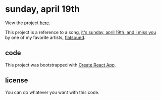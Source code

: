 # sunday, april 19th

View the project [here](https://sunday-april-19th.herokuapp.com/).

This project is a reference to a song, [it's sunday, april 19th, and i miss you](https://www.youtube.com/watch?v=4x7Csbr-Owo) by one of my favorite artists, [flatsound](https://www.flatsound.org/).

## code
This project was bootstrapped with [Create React App](https://github.com/facebook/create-react-app).

## license
You can do whatever you want with this code.